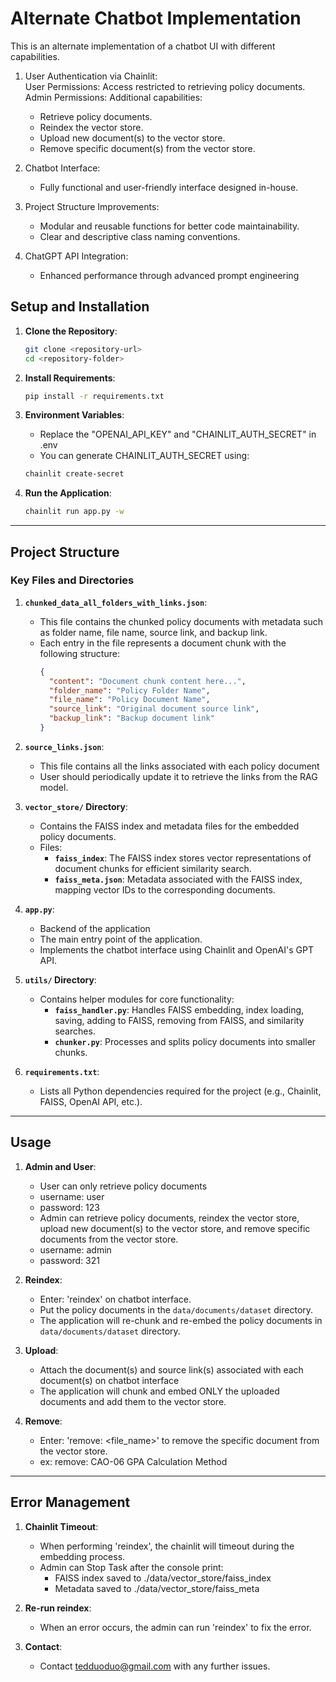 # Alternate Chatbot Implementation

This is an alternate implementation of a chatbot UI with different capabilities.

1. User Authentication via Chainlit:<br>
User Permissions: Access restricted to retrieving policy documents.<br>
Admin Permissions: Additional capabilities:

   - Retrieve policy documents.
   - Reindex the vector store.
   - Upload new document(s) to the vector store.
   - Remove specific document(s) from the vector store.

3. Chatbot Interface:
   - Fully functional and user-friendly interface designed in-house.

4. Project Structure Improvements:
   - Modular and reusable functions for better code maintainability.
   - Clear and descriptive class naming conventions.

5. ChatGPT API Integration:
   - Enhanced performance through advanced prompt engineering

## **Setup and Installation**

1. **Clone the Repository**:
   ```bash
   git clone <repository-url>
   cd <repository-folder>
   ```

2. **Install Requirements**:
   ```bash
   pip install -r requirements.txt
   ```

3. **Environment Variables**:
   - Replace the "OPENAI_API_KEY" and "CHAINLIT_AUTH_SECRET" in .env
   - You can generate CHAINLIT_AUTH_SECRET using: 
    ```bash
   chainlit create-secret
   ```

4. **Run the Application**:
   ```bash
   chainlit run app.py -w
   ```

---

## **Project Structure**

### **Key Files and Directories**

1. **`chunked_data_all_folders_with_links.json`**:
   - This file contains the chunked policy documents with metadata such as folder name, file name, source link, and backup link.
   - Each entry in the file represents a document chunk with the following structure:
     ```json
     {
       "content": "Document chunk content here...",
       "folder_name": "Policy Folder Name",
       "file_name": "Policy Document Name",
       "source_link": "Original document source link",
       "backup_link": "Backup document link"
     }
     ```

1. **`source_links.json`**:
   - This file contains all the links associated with each policy document
   - User should periodically update it to retrieve the links from the RAG model.  

2. **`vector_store/` Directory**:
   - Contains the FAISS index and metadata files for the embedded policy documents.
   - Files:
     - **`faiss_index`**: The FAISS index stores vector representations of document chunks for efficient similarity search.
     - **`faiss_meta.json`**: Metadata associated with the FAISS index, mapping vector IDs to the corresponding documents.

3. **`app.py`**:
   - Backend of the application
   - The main entry point of the application.
   - Implements the chatbot interface using Chainlit and OpenAI's GPT API.

4. **`utils/` Directory**:
   - Contains helper modules for core functionality:
     - **`faiss_handler.py`**: Handles FAISS embedding, index loading, saving, adding to FAISS, removing from FAISS, and similarity searches.
     - **`chunker.py`**: Processes and splits policy documents into smaller chunks.

5. **`requirements.txt`**:
   - Lists all Python dependencies required for the project (e.g., Chainlit, FAISS, OpenAI API, etc.).

---

## **Usage**

1. **Admin and User**:
   - User can only retrieve policy documents
    - username: user
    - password: 123
   - Admin can retrieve policy documents, reindex the vector store, upload new document(s) to the vector store, and remove specific documents from the vector store.
    - username: admin
    - password: 321

2. **Reindex**:
   - Enter: 'reindex' on chatbot interface.
   - Put the policy documents in the `data/documents/dataset` directory.
   - The application will re-chunk and re-embed the policy documents in `data/documents/dataset` directory.

3. **Upload**:
   - Attach the document(s) and source link(s) associated with each document(s) on chatbot interface
   - The application will chunk and embed ONLY the uploaded documents and add them to the vector store.

4. **Remove**:
   - Enter: 'remove: <file_name>' to remove the specific document from the vector store.
   - ex: remove: CAO-06 GPA Calculation Method
---

## **Error Management**

1. **Chainlit Timeout**:
   - When performing 'reindex', the chainlit will timeout during the embedding process.
   - Admin can Stop Task after the console print: 
      - FAISS index saved to ./data/vector_store/faiss_index
      - Metadata saved to ./data/vector_store/faiss_meta

2. **Re-run reindex**:
   - When an error occurs, the admin can run 'reindex' to fix the error.

3. **Contact**:
   - Contact tedduoduo@gmail.com with any further issues.
